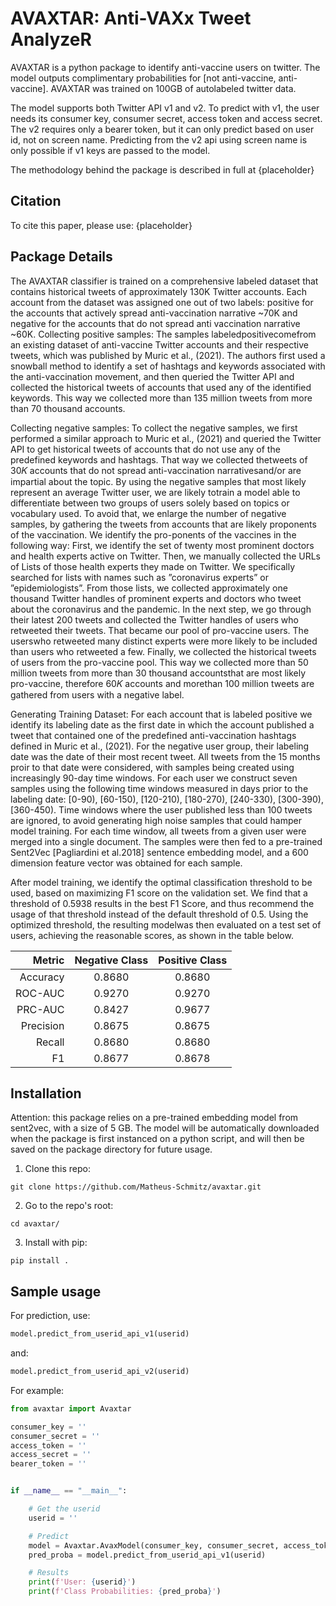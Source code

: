 # AVAXTAR: Anti-VAXx Tweet AnalyzeR

AVAXTAR is a python package to identify anti-vaccine users on twitter. The model outputs complimentary probabilities for [not anti-vaccine, anti-vaccine]. AVAXTAR was trained on 100GB of autolabeled twitter data.

The model supports both Twitter API v1 and v2. To predict with v1, the user needs its consumer key, consumer secret, access token and access secret. The v2 requires only a bearer token, but it can only predict based on user id, not on screen name. Predicting from the v2 api using screen name is only possible if v1 keys are passed to the model. 

The methodology behind the package is described in full at {placeholder}


## Citation

To cite this paper, please use:
{placeholder}


## Package Details

The AVAXTAR classifier is trained on a comprehensive labeled dataset that contains historical tweets of approximately 130K Twitter accounts. Each account from the dataset was assigned one out of two labels: positive for the accounts that actively spread anti-vaccination narrative \~70K and negative for the accounts that do not spread anti vaccination narrative \~60K. 
Collecting positive samples: The samples labeledpositivecomefrom an existing dataset of anti-vaccine Twitter accounts and their respective tweets, which was published by Muric et al., (2021). The authors first used a snowball method to identify a set of hashtags and keywords associated with the anti-vaccination movement, and then queried the Twitter API and collected the historical tweets of accounts that used any of the identified keywords. This way we collected more than 135 million tweets from more than 70 thousand accounts.

Collecting negative samples: To collect the negative samples, we first performed a similar approach to Muric et al., (2021) and queried the Twitter API to get historical tweets of accounts that do not use any of the predefined keywords and hashtags. That way we collected thetweets of 30𝐾 accounts that do not spread anti-vaccination narrativesand/or are impartial about the topic. By using the negative samples that most likely represent an average Twitter user, we are likely totrain a model able to differentiate between two groups of users solely based on topics or vocabulary used. To avoid that, we enlarge the number of negative samples, by gathering the tweets from accounts that are likely proponents of the vaccination. We identify the pro-ponents of the vaccines in the following way: First, we identify the set of twenty most prominent doctors and health experts active on Twitter. Then, we manually collected the URLs of Lists of those health experts they made on Twitter. We specifically searched for lists with names such as ”coronavirus experts” or ”epidemiologists”. From those lists, we collected approximately one thousand Twitter handles of prominent experts and doctors who tweet about the coronavirus and the pandemic. In the next step, we go through their latest 200 tweets and collected the Twitter handles of users who retweeted their tweets. That became our pool of pro-vaccine users. The userswho retweeted many distinct experts were more likely to be included than users who retweeted a few. Finally, we collected the historical tweets of users from the pro-vaccine pool. This way we collected more than 50 million tweets from more than 30 thousand accountsthat are most likely pro-vaccine, therefore 60𝐾 accounts and morethan 100 million tweets are gathered from users with a negative label.

Generating Training Dataset: For each account that is labeled positive we identify its labeling date as the first date in which the account published a tweet that contained one of the predefined anti-vaccination hashtags defined in Muric et al., (2021). For the negative user group, their labeling date was the date of their most recent tweet. All tweets from the 15 months proir to that date were considered, with samples being created using increasingly 90-day time windows. For each user we construct seven samples using the following time windows measured in days prior to the labeling date: [0-90), [60-150), [120-210), [180-270), [240-330), [300-390), [360-450). Time windows where the user published less than 100 tweets are ignored, to avoid generating high noise samples that could hamper model training. For each time window, all tweets from a given user were merged into a single document. The samples were then fed to a pre-trained Sent2Vec [Pagliardini et al.2018] sentence embedding model, and a 600 dimension feature vector was obtained for each sample.

<!-- Training a Classifier: The resulting training dataset with 130𝐾 samples each user embedded as 600-dimensional feature vector wasused to train the feed-forward neural network. After fine tuning the architecture and hyper-parameters, the final neural network consistsof three layers: 1) Fully connected 600-neuron layer, 2) Fully con-nected 300-neuron layer and 3) Fully connected 150-neuron layer. In between layers a 40% dropout rate was applied. We used hyper-bolic tangent activation between the layers and a softmax activationto generate prediction confidences. The batch size was 128, binary cross-entropy is used as loss function, and the optimizer is Adaptive Moment Estimation with Weight Decay (adamw) [Loshchilov andHutter 2019]. -->

After model training, we identify the optimal classification threshold to be used, based on maximizing F1 score on the validation set. We find that a threshold of 0.5938 results in the best F1 Score, and thus recommend the usage of that threshold instead of the default threshold of 0.5. Using the optimized threshold, the resulting modelwas then evaluated on a test set of users, achieving the reasonable scores, as shown in the table below.

| Metric    | Negative Class | Positive Class 	|
| ---:      |    :----:      |        :---:   	|
| Accuracy  | 0.8680 		 | 0.8680   		|
| ROC-AUC   | 0.9270         | 0.9270      		|
| PRC-AUC   | 0.8427         | 0.9677   		|
| Precision | 0.8675         | 0.8675      		|
| Recall    | 0.8680         | 0.8680   		|
| F1   		| 0.8677         | 0.8678     		|



## Installation

Attention: this package relies on a pre-trained embedding model from sent2vec, with a size of 5 GB. The model will be automatically downloaded when the package is first instanced on a python script, and will then be saved on the package directory for future usage.

1. Clone this repo:
```
git clone https://github.com/Matheus-Schmitz/avaxtar.git
```
2. Go to the repo's root:
```
cd avaxtar/
```
3. Install with pip:
```
pip install .
```


## Sample usage

For prediction, use:
```python
model.predict_from_userid_api_v1(userid)
```
and:
```python
model.predict_from_userid_api_v2(userid)
```

For example:
```python
from avaxtar import Avaxtar

consumer_key = ''
consumer_secret = ''
access_token = ''
access_secret = ''
bearer_token = ''


if __name__ == "__main__":

	# Get the userid
	userid = ''

	# Predict
	model = Avaxtar.AvaxModel(consumer_key, consumer_secret, access_token, access_secret, bearer_token)
	pred_proba = model.predict_from_userid_api_v1(userid)

	# Results
	print(f'User: {userid}')
	print(f'Class Probabilities: {pred_proba}')
```
